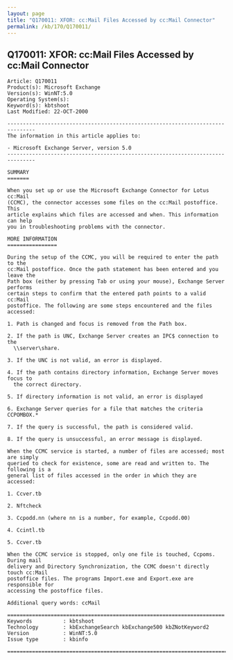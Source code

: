 ```yaml
---
layout: page
title: "Q170011: XFOR: cc:Mail Files Accessed by cc:Mail Connector"
permalink: /kb/170/Q170011/
---
```


## Q170011: XFOR: cc:Mail Files Accessed by cc:Mail Connector

	Article: Q170011
	Product(s): Microsoft Exchange
	Version(s): WinNT:5.0
	Operating System(s): 
	Keyword(s): kbtshoot
	Last Modified: 22-OCT-2000
	
	-------------------------------------------------------------------------------
	The information in this article applies to:
	
	- Microsoft Exchange Server, version 5.0 
	-------------------------------------------------------------------------------
	
	SUMMARY
	=======
	
	When you set up or use the Microsoft Exchange Connector for Lotus cc:Mail
	(CCMC), the connector accesses some files on the cc:Mail postoffice. This
	article explains which files are accessed and when. This information can help
	you in troubleshooting problems with the connector.
	
	MORE INFORMATION
	================
	
	During the setup of the CCMC, you will be required to enter the path to the
	cc:Mail postoffice. Once the path statement has been entered and you leave the
	Path box (either by pressing Tab or using your mouse), Exchange Server performs
	certain steps to confirm that the entered path points to a valid cc:Mail
	postoffice. The following are some steps encountered and the files accessed:
	
	1. Path is changed and focus is removed from the Path box.
	
	2. If the path is UNC, Exchange Server creates an IPC$ connection to the
	  \\server\share.
	
	3. If the UNC is not valid, an error is displayed.
	
	4. If the path contains directory information, Exchange Server moves focus to
	  the correct directory.
	
	5. If directory information is not valid, an error is displayed
	
	6. Exchange Server queries for a file that matches the criteria CCPOMBOX.*
	
	7. If the query is successful, the path is considered valid.
	
	8. If the query is unsuccessful, an error message is displayed.
	
	When the CCMC service is started, a number of files are accessed; most are simply
	queried to check for existence, some are read and written to. The following is a
	general list of files accessed in the order in which they are accessed:
	
	1. Ccver.tb
	
	2. Nftcheck
	
	3. Ccpodd.nn (where nn is a number, for example, Ccpodd.00)
	
	4. Ccintl.tb
	
	5. Ccver.tb
	
	When the CCMC service is stopped, only one file is touched, Ccpoms. During mail
	delivery and Directory Synchronization, the CCMC doesn't directly touch cc:Mail
	postoffice files. The programs Import.exe and Export.exe are responsible for
	accessing the postoffice files.
	
	Additional query words: ccMail
	
	======================================================================
	Keywords          : kbtshoot 
	Technology        : kbExchangeSearch kbExchange500 kbZNotKeyword2
	Version           : WinNT:5.0
	Issue type        : kbinfo
	
	=============================================================================
	
